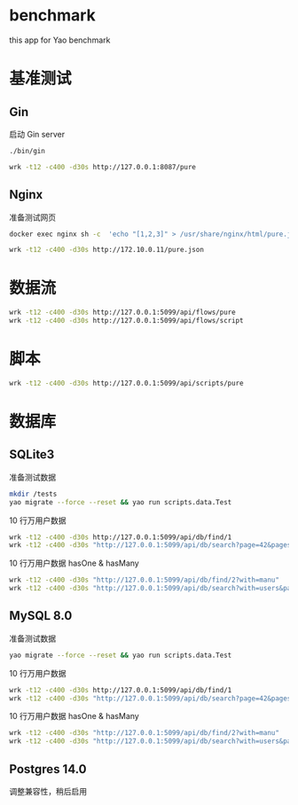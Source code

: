 # benchmark

this app for Yao benchmark

# 基准测试

## Gin

启动 Gin server

```bash
./bin/gin
```

```bash
wrk -t12 -c400 -d30s http://127.0.0.1:8087/pure
```

## Nginx

准备测试网页

```bash
docker exec nginx sh -c  'echo "[1,2,3]" > /usr/share/nginx/html/pure.json'
```

```bash
wrk -t12 -c400 -d30s http://172.10.0.11/pure.json
```

# 数据流

```bash
wrk -t12 -c400 -d30s http://127.0.0.1:5099/api/flows/pure
wrk -t12 -c400 -d30s http://127.0.0.1:5099/api/flows/script
```

# 脚本

```bash
wrk -t12 -c400 -d30s http://127.0.0.1:5099/api/scripts/pure
```

# 数据库

## SQLite3

准备测试数据

```bash
mkdir /tests
yao migrate --force --reset && yao run scripts.data.Test
```

10 行万用户数据

```bash
wrk -t12 -c400 -d30s http://127.0.0.1:5099/api/db/find/1
wrk -t12 -c400 -d30s "http://127.0.0.1:5099/api/db/search?page=42&pagesize=10"
```

10 行万用户数据 hasOne & hasMany

```bash
wrk -t12 -c400 -d30s "http://127.0.0.1:5099/api/db/find/2?with=manu"
wrk -t12 -c400 -d30s "http://127.0.0.1:5099/api/db/search?with=users&page=42&pagesize=10"
```

## MySQL 8.0

准备测试数据

```bash
yao migrate --force --reset && yao run scripts.data.Test
```

10 行万用户数据

```bash
wrk -t12 -c400 -d30s http://127.0.0.1:5099/api/db/find/1
wrk -t12 -c400 -d30s "http://127.0.0.1:5099/api/db/search?page=42&pagesize=10"
```

10 行万用户数据 hasOne & hasMany

```bash
wrk -t12 -c400 -d30s "http://127.0.0.1:5099/api/db/find/2?with=manu"
wrk -t12 -c400 -d30s "http://127.0.0.1:5099/api/db/search?with=users&page=42&pagesize=10"
```

## Postgres 14.0

调整兼容性，稍后启用
